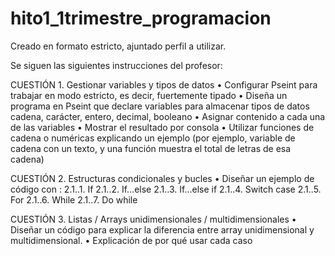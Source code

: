 # hito1_1trimestre_programacion

Creado en formato estricto, ajuntado perfil a utilizar.

Se siguen las siguientes instrucciones del profesor: 

CUESTIÓN 1.	Gestionar variables y tipos de datos
•	Configurar Pseint para trabajar en modo estricto, es decir, fuertemente tipado
•	Diseña un programa en Pseint que declare variables para almacenar tipos de datos cadena, carácter, entero, decimal, booleano
•	Asignar contenido a cada una de las variables
•	Mostrar el resultado por consola
•	Utilizar funciones de cadena o numéricas explicando un ejemplo (por ejemplo, variable de cadena con un texto, y una función muestra el total de letras de esa cadena)

CUESTIÓN 2.	Estructuras condicionales y bucles
•	Diseñar un ejemplo de código con :
2.1..1.	If
2.1..2.	If…else
2.1..3.	If…else if
2.1..4.	Switch case
2.1..5.	For
2.1..6.	While
2.1..7.	Do while

CUESTIÓN 3.	Listas / Arrays unidimensionales /  multidimensionales
•	Diseñar un código para explicar la diferencia entre array unidimensional y multidimensional.
•	Explicación de por qué usar cada caso
